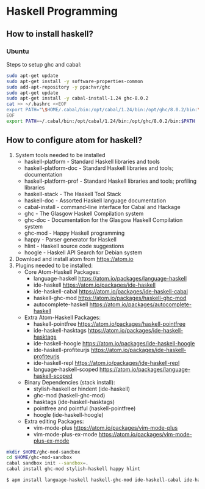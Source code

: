 # Haskell Programming
## How to install haskell?
### Ubuntu

Steps to setup ghc and cabal:
``` bash
sudo apt-get update
sudo apt-get install -y software-properties-common
sudo add-apt-repository -y ppa:hvr/ghc
sudo apt-get update
sudo apt-get install -y cabal-install-1.24 ghc-8.0.2
cat >> ~/.bashrc <<EOF
export PATH="\$HOME/.cabal/bin:/opt/cabal/1.24/bin:/opt/ghc/8.0.2/bin:\$PATH"
EOF
export PATH=~/.cabal/bin:/opt/cabal/1.24/bin:/opt/ghc/8.0.2/bin:$PATH
```

## How to configure atom for haskell?
1. System tools needed to be installed
	* haskell-platform - Standard Haskell libraries and tools
	* haskell-platform-doc - Standard Haskell libraries and tools; documentation
	* haskell-platform-prof - Standard Haskell libraries and tools; profiling libraries
	* haskell-stack - The Haskell Tool Stack
	* haskell-doc - Assorted Haskell language documentation
	* cabal-install - command-line interface for Cabal and Hackage
	* ghc - The Glasgow Haskell Compilation system
	* ghc-doc - Documentation for the Glasgow Haskell Compilation system
	* ghc-mod - Happy Haskell programming
	* happy - Parser generator for Haskell
	* hlint - Haskell source code suggestions
	* hoogle - Haskell API Search for Debian system
2. Download and install atom from https://atom.io
3. Plugins needed to be installed:
	* Core Atom-Haskell Packages:
		* language-haskell https://atom.io/packages/language-haskell
		* ide-haskell https://atom.io/packages/ide-haskell
		* ide-haskell-cabal https://atom.io/packages/ide-haskell-cabal
		* haskell-ghc-mod https://atom.io/packages/haskell-ghc-mod
		* autocomplete-haskell https://atom.io/packages/autocomplete-haskell
	* Extra Atom-Haskell Packages:
		* haskell-pointfree https://atom.io/packages/haskell-pointfree
		* ide-haskell-hasktags https://atom.io/packages/ide-haskell-hasktags
		* ide-haskell-hoogle https://atom.io/packages/ide-haskell-hoogle
		* ide-haskell-profiteurjs https://atom.io/packages/ide-haskell-profiteurjs
		* ide-haskell-repl https://atom.io/packages/ide-haskell-repl
		* language-haskell-scoped https://atom.io/packages/language-haskell-scoped
	* Binary Dependencies (stack install):
		* stylish-haskell or hindent (ide-haskell)
		* ghc-mod (haskell-ghc-mod)
		* hasktags (ide-haskell-hasktags)
		* pointfree and pointful (haskell-pointfree)
		* hoogle (ide-haskell-hoogle)
	* Extra editing Packages:
		* vim-mode-plus https://atom.io/packages/vim-mode-plus
		* vim-mode-plus-ex-mode https://atom.io/packages/vim-mode-plus-ex-mode
		
```bash
mkdir $HOME/ghc-mod-sandbox
cd $HOME/ghc-mod-sandbox
cabal sandbox init --sandbox=.
cabal install ghc-mod stylish-haskell happy hlint

$ apm install language-haskell haskell-ghc-mod ide-haskell-cabal ide-haskell autocomplete-haskell

```
